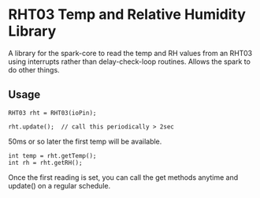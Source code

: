 # RHT03 Temp and Relative Humidity Library

A library for the spark-core to read the temp and RH
values from an RHT03 using interrupts rather than
delay-check-loop routines. Allows the spark to do other things.

## Usage

```
RHT03 rht = RHT03(ioPin);

rht.update();  // call this periodically > 2sec
```
50ms or so later the first temp will be available.
```
int temp = rht.getTemp();
int rh = rht.getRH();

```

Once the first reading is set, you can call the get methods anytime and update() on a regular schedule.